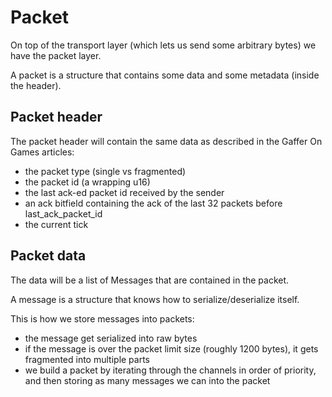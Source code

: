 # Packet

On top of the transport layer (which lets us send some arbitrary bytes) we have the packet layer.

A packet is a structure that contains some data and some metadata (inside the header).

## Packet header

The packet header will contain the same data as described in the Gaffer On Games articles:

- the packet type (single vs fragmented)
- the packet id (a wrapping u16)
- the last ack-ed packet id received by the sender
- an ack bitfield containing the ack of the last 32 packets before last_ack_packet_id
- the current tick

## Packet data

The data will be a list of Messages that are contained in the packet.

A message is a structure that knows how to serialize/deserialize itself.

This is how we store messages into packets:

- the message get serialized into raw bytes
- if the message is over the packet limit size (roughly 1200 bytes), it gets fragmented into multiple parts
- we build a packet by iterating through the channels in order of priority, and then storing as many messages we can
  into the packet

